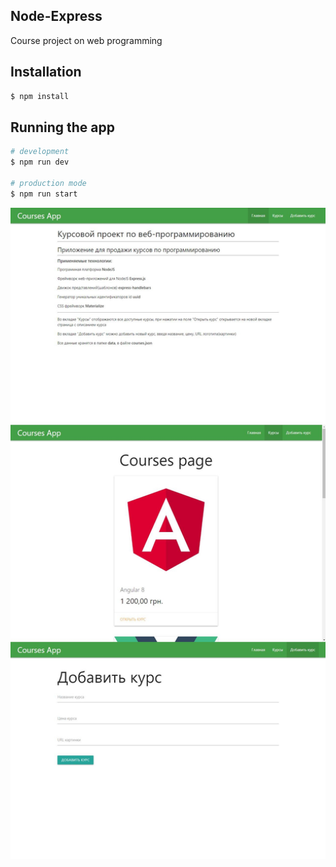 ## Node-Express
Course project on web programming

## Installation

```bash
$ npm install
```

## Running the app

```bash
# development
$ npm run dev

# production mode
$ npm run start
```

<p align="center">
  <img src="https://github.com/tommios/Node-Express/blob/master/img.jpg" width="600" alt="Demo" />
</p>

